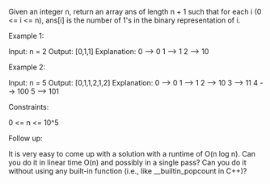 Given an integer n, return an array ans of length n + 1 such that for each i
(0 <= i <= n), ans[i] is the number of 1's in the binary representation of
i.


Example 1:


Input: n = 2
Output: [0,1,1]
Explanation:
0 --> 0
1 --> 1
2 --> 10


Example 2:


Input: n = 5
Output: [0,1,1,2,1,2]
Explanation:
0 --> 0
1 --> 1
2 --> 10
3 --> 11
4 --> 100
5 --> 101



Constraints:


0 <= n <= 10^5



Follow up:


It is very easy to come up with a solution with a runtime of O(n log n). Can
you do it in linear time O(n) and possibly in a single pass?
Can you do it without using any built-in function (i.e., like
__builtin_popcount in C++)?




